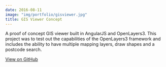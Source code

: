 ```yaml
---
date: 2016-08-11
image: "img/portfolio/gisviewer.jpg"
title: GIS Viewer Concept
---
```


A proof of concept GIS viewer built in AngularJS and OpenLayers3. This project was to test out the capabilities of the OpenLayers3 framework and includes the ability to have multiple mapping layers, draw shapes and a postcode search. 

<a href="https://github.com/penance316/gisviewer/" target="_blank">View on GitHub</a>
